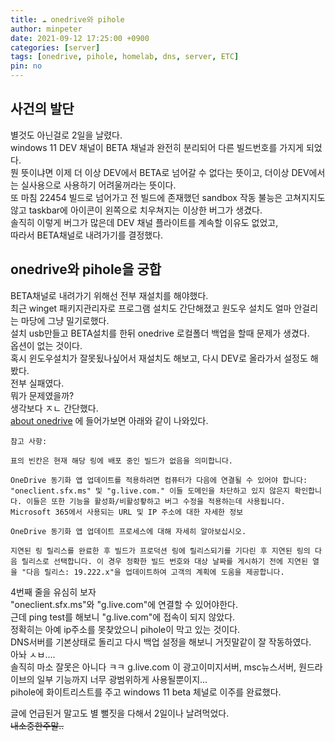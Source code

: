 ```yaml
---
title: ☁️ onedrive와 pihole
author: minpeter
date: 2021-09-12 17:25:00 +0900
categories: [server]
tags: [onedrive, pihole, homelab, dns, server, ETC]
pin: no
---
```


## 사건의 발단
별것도 아닌걸로 2일을 날렸다.  
windows 11 DEV 채널이 BETA 채널과 완전히 분리되어 다른 빌드번호를 가지게 되었다.  
뭔 뜻이냐면 이제 더 이상 DEV에서 BETA로 넘어갈 수 없다는 뜻이고, 더이상 DEV에서는 실사용으로 사용하기 어려울꺼라는 뜻이다.  
또 마침 22454 빌드로 넘어가고 전 빌드에 존재했던 sandbox 작동 불능은 고쳐지지도 않고 taskbar에 아이콘이 왼쪽으로 치우쳐지는 이상한 버그가 생겼다.  
솔직히 이렇게 버그가 많은데 DEV 채널 플라이트를 계속할 이유도 없었고,  
따라서 BETA채널로 내려가기를 결정했다.  

## onedrive와 pihole을 궁합
BETA채널로 내려가기 위해선 전부 재설치를 해야했다.  
최근 winget 패키지관리자로 프로그램 설치도 간단해졌고 원도우 설치도 얼마 안걸리는 마당에 그냥 밀기로했다.  
설치 usb만들고 BETA설치를 한뒤 onedrive 로컬폴더 백업을 할때 문제가 생겼다.  
옵션이 없는 것이다.  
혹시 윈도우설치가 잘못됬나싶어서 재설치도 해보고, 다시 DEV로 올라가서 설정도 해봤다.  
전부 실패였다.  
뭐가 문제였을까?  
생각보다 ㅈㄴ 간단했다.  
[about onedrive](https://support.microsoft.com/ko-kr/office/onedrive%eb%a6%b4%eb%a6%ac%ec%8a%a4-%ec%a0%95%eb%b3%b4-%ec%b0%b8%ec%a1%b0-845dcf18-f921-435e-bf28-4e24b95e5fc0?ui=ko-kr&rs=ko-kr&ad=kr)
에 들어가보면 아래와 같이 나와있다.  
```
참고 사항: 

표의 빈칸은 현재 해당 링에 배포 중인 빌드가 없음을 의미합니다.

OneDrive 동기화 앱 업데이트를 적용하려면 컴퓨터가 다음에 연결될 수 있어야 합니다: "oneclient.sfx.ms" 및 "g.live.com." 이들 도메인을 차단하고 있지 않은지 확인합니다. 이들은 또한 기능을 활성화/비활성홯하고 버그 수정을 적용하는데 사용됩니다. Microsoft 365에서 사용되는 URL 및 IP 주소에 대한 자세한 정보

OneDrive 동기화 앱 업데이트 프로세스에 대해 자세히 알아보십시오.

지연된 링 릴리스를 완료한 후 빌드가 프로덕션 링에 릴리스되기를 기다린 후 지연된 링의 다음 릴리스로 선택합니다. 이 경우 정확한 빌드 번호와 대상 날짜를 게시하기 전에 지연된 열을 "다음 릴리스: 19.222.x"을 업데이트하여 고객의 계획에 도움을 제공합니다.
```
4번째 줄을 유심히 보자  
"oneclient.sfx.ms"와 "g.live.com"에 연결할 수 있어야한다.  
근데 ping test를 해보니 "g.live.com"에 접속이 되지 않았다.  
정확히는 아예 ip주소를 못찾았으니 pihole이 막고 있는 것이다.  
DNS서버를 기본상태로 돌리고 다시 백업 설정을 해보니 거짓말같이 잘 작동하였다.  
아놔 ㅅㅂ....  
솔직히 마소 잘못은 아니다 ㅋㅋ g.live.com 이 광고이미지서버, msc뉴스서버, 원드라이브의 일부 기능까지 너무 광범위하게 사용될뿐이지...  
pihole에 화이트리스트를 주고 windows 11 beta 체널로 이주를 완료했다.  

글에 언급된거 말고도 별 뻘짓을 다해서 2일이나 날려먹었다.  
~~내소중한주말..~~
